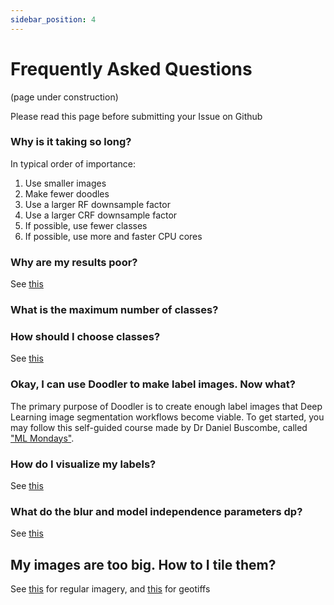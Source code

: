 ```yaml
---
sidebar_position: 4
---
```


# Frequently Asked Questions
(page under construction)

Please read this page before submitting your Issue on Github

### Why is it taking so long?

In typical order of importance:

1. Use smaller images
2. Make fewer doodles
3. Use a larger RF downsample factor
4. Use a larger CRF downsample factor
5. If possible, use fewer classes
6. If possible, use more and faster CPU cores

### Why are my results poor?
See [this](../../blog/2021/05/11/blog-post)

<!-- Stop and ask yourself what you are hoping to achieve. Decide on an 'adequate' accuracy for your test case -->

### What is the maximum number of classes?

<!-- This is also called the 'impossible' question because it entirely depends on the nature and variability of your imagery, and the appearance of features assigned to your specific discrete classes.
However, there are a few guidelines we can provide:

1. The minimum number of classes is 2. Theoretically, there is no maximum number of classes
2. -->

### How should I choose classes?

See [this](how-to-doodle#how-to-decide-on-classes)


### Okay, I can use Doodler to make label images. Now what?

The primary purpose of Doodler is to create enough label images that Deep Learning image segmentation workflows become viable. To get started, you may follow this self-guided course made by Dr Daniel Buscombe, called ["ML Mondays"](https://dbuscombe-usgs.github.io/MLMONDAYS/docs/doc1#week-3-supervised-image-segmentation).

### How do I visualize my labels?

See [this](../../blog/2021/05/15/blog-post)


### What do the blur and model independence parameters dp?

See [this](../../blog/2021/05/14/blog-post)

## My images are too big. How to I tile them?

See [this](../../blog/2021/05/09/blog-post) for regular imagery, and [this](../../blog/2020/08/01/blog-post) for geotiffs



<!-- # Create a Page

Add **Markdown or React** files to `src/pages` to create a **standalone page**:

- `src/pages/index.js` -> `localhost:3000/`
- `src/pages/foo.md` -> `localhost:3000/foo`
- `src/pages/foo/bar.js` -> `localhost:3000/foo/bar`

## Create your first React Page

Create a file at `src/pages/my-react-page.js`:

```jsx title="src/pages/my-react-page.js"
import React from 'react';
import Layout from '@theme/Layout';

export default function MyReactPage() {
  return (
    <Layout>
      <h1>My React page</h1>
      <p>This is a React page</p>
    </Layout>
  );
}
```

A new page is now available at `http://localhost:3000/my-react-page`.

## Create your first Markdown Page

Create a file at `src/pages/my-markdown-page.md`:

```mdx title="src/pages/my-markdown-page.md"
# My Markdown page

This is a Markdown page
```

A new page is now available at `http://localhost:3000/my-markdown-page`. -->
